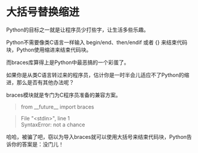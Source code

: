 # 大括号替换缩进

Python的目标之一就是让程序员少打些字，让生活多些乐趣。

Python不需要像类C语言一样输入 begin/end、then/endif 或者 {} 来结束代码块，Python使用缩进来结束代码块。

而braces库算得上是Python中最恶搞的一个彩蛋了。

如果你是从类C语言转过来的程序员，估计你是一时半会儿适应不了Python的缩进，那么是否有其他办法呢？

braces模块就是专门为C程序员准备的兼容方案。

> from \_\_future__ import braces

> File "\<stdin>", line 1  
SyntaxError: not a chance
  
哈哈，被骗了吧，窃以为导入braces就可以使用大括号来结束代码块，Python告诉你的答案是：没门儿！